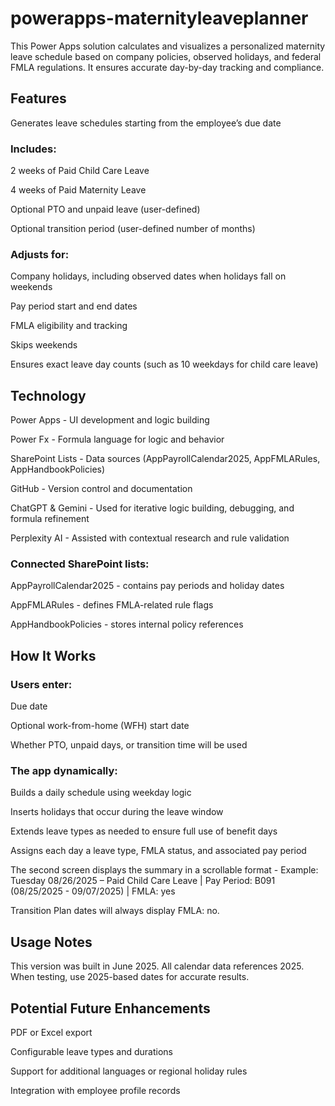 # powerapps-maternityleaveplanner

This Power Apps solution calculates and visualizes a personalized maternity leave schedule based on company policies, observed holidays, and federal FMLA regulations. It ensures accurate day-by-day tracking and compliance.

## Features
Generates leave schedules starting from the employee’s due date

### Includes:

2 weeks of Paid Child Care Leave

4 weeks of Paid Maternity Leave

Optional PTO and unpaid leave (user-defined)

Optional transition period (user-defined number of months)

### Adjusts for:

Company holidays, including observed dates when holidays fall on weekends

Pay period start and end dates

FMLA eligibility and tracking

Skips weekends

Ensures exact leave day counts (such as 10 weekdays for child care leave)

## Technology

Power Apps - UI development and logic building

Power Fx - Formula language for logic and behavior

SharePoint Lists - Data sources (AppPayrollCalendar2025, AppFMLARules, AppHandbookPolicies)

GitHub - Version control and documentation

ChatGPT & Gemini - Used for iterative logic building, debugging, and formula refinement

Perplexity AI - Assisted with contextual research and rule validation

### Connected SharePoint lists:

AppPayrollCalendar2025 - contains pay periods and holiday dates

AppFMLARules - defines FMLA-related rule flags

AppHandbookPolicies - stores internal policy references

## How It Works
### Users enter:

Due date

Optional work-from-home (WFH) start date

Whether PTO, unpaid days, or transition time will be used

### The app dynamically:

Builds a daily schedule using weekday logic

Inserts holidays that occur during the leave window

Extends leave types as needed to ensure full use of benefit days

Assigns each day a leave type, FMLA status, and associated pay period

The second screen displays the summary in a scrollable format - Example: Tuesday 08/26/2025 – Paid Child Care Leave | Pay Period: B091 (08/25/2025 - 09/07/2025) | FMLA: yes

Transition Plan dates will always display FMLA: no.

## Usage Notes

This version was built in June 2025. All calendar data references 2025. When testing, use 2025-based dates for accurate results.

## Potential Future Enhancements

PDF or Excel export

Configurable leave types and durations

Support for additional languages or regional holiday rules

Integration with employee profile records 
